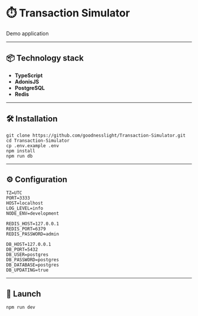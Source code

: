 # ⏱️ Transaction Simulator

Demo application

---

## 📦 Technology stack

- **TypeScript**
- **AdonisJS**
- **PostgreSQL**
- **Redis**

---

## 🛠 Installation

```
git clone https://github.com/goodnesslight/Transaction-Simulator.git
cd Transaction-Simulator
cp .env.example .env
npm install
npm run db
```

---

## ⚙️ Configuration

```env
TZ=UTC
PORT=3333
HOST=localhost
LOG_LEVEL=info
NODE_ENV=development

REDIS_HOST=127.0.0.1
REDIS_PORT=6379
REDIS_PASSWORD=admin

DB_HOST=127.0.0.1
DB_PORT=5432
DB_USER=postgres
DB_PASSWORD=postgres
DB_DATABASE=postgres
DB_UPDATING=true
```

---

## 🚀 Launch

```bash
npm run dev
```
